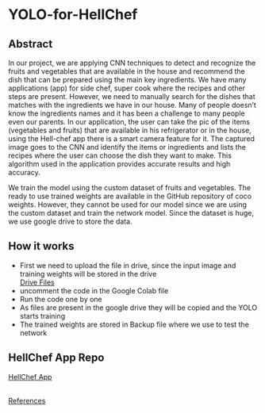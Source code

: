 # YOLO-for-HellChef

## Abstract
In our project, we are applying CNN techniques to detect and recognize the fruits and vegetables that are available in the house and recommend the dish that can be prepared using the main key ingredients. We have many applications (app) for side chef, super cook where the recipes and other steps are present. However, we need to manually search for the dishes that matches with the ingredients we have in our house. Many of people doesn’t know the ingredients names and it has been a challenge to many people even our parents. In our application, the user can take the pic of the items (vegetables and fruits) that are available in his refrigerator or in the house, using the Hell-chef app there is a smart camera feature for it. The captured image goes to the CNN and identify the items or ingredients and lists the recipes where the user can choose the dish they want to make. This algorithm used in the application provides accurate results and high accuracy.

We train the model using the custom dataset of fruits and vegetables. The ready to use trained weights are available in the GitHub repository of coco weights. However, they cannot be used for our model since we are using the custom dataset and train the network model. Since the dataset is huge, we use google drive to store the data.

## How it works
* First we need to upload the file in drive, since the input image and training weights will be stored in the drive
  <br/>[Drive Files](https://drive.google.com/drive/folders/1wzi36eTOIGBf7Nd0KfBZh1GMlZ5PJ9MP?usp=sharing "yolov3")
* uncomment the code in the Google Colab file
* Run the code one by one
* As files are present in the google drive they will be copied and the YOLO starts training
* The trained weights are stored in Backup file where we use to test the network

## HellChef App Repo
[HellChef App](https://github.com/whosethebos/HellChef.git)

<br/>[References](https://youtu.be/_FNfRtXEbr4)
